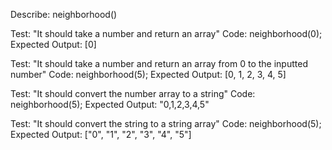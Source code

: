 Describe: neighborhood()

Test: "It should take a number and return an array"
Code:
neighborhood(0);
Expected Output: [0]

Test: "It should take a number and return an array from 0 to the inputted number"
Code:
neighborhood(5);
Expected Output: [0, 1, 2, 3, 4, 5]

Test: "It should convert the number array to a string"
Code:
neighborhood(5);
Expected Output: "0,1,2,3,4,5"

Test: "It should convert the string to a string array"
Code:
neighborhood(5);
Expected Output: ["0", "1", "2", "3", "4", "5"]